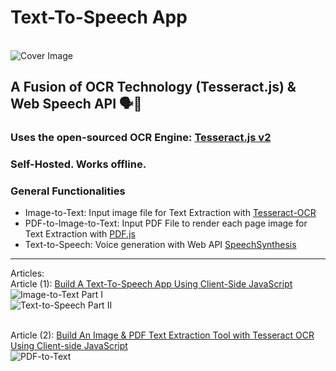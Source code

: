 # Text-To-Speech App
<br/>![Cover Image](https://miro.medium.com/max/1050/1*HpLqMW2nShvkHuO28XDOZw.png)
## A Fusion of OCR Technology (Tesseract.js) & Web Speech API 🗣💬
### Uses the open-sourced OCR Engine: [Tesseract.js v2](https://tesseract.projectnaptha.com/)
### Self-Hosted. Works offline.

### General Functionalities
* Image-to-Text: Input image file for Text Extraction with [Tesseract-OCR](https://github.com/tesseract-ocr/tesseract)
* PDF-to-Image-to-Text: Input PDF File to render each page image for Text Extraction with [PDF.js](https://mozilla.github.io/pdf.js/)
* Text-to-Speech: Voice generation with Web API [SpeechSynthesis](https://developer.mozilla.org/en-US/docs/Web/API/SpeechSynthesis)

---
Articles:
<br/>Article (1): [Build A Text-To-Speech App Using Client-Side JavaScript](https://geek-cc.medium.com/build-a-text-to-speech-app-using-client-side-javascript-98cd72df73bb)
<br/>![Image-to-Text Part I](https://miro.medium.com/max/900/1*yv3K9jUTBEoO115r7yXSOQ.gif)
<br/>![Text-to-Speech Part II](https://miro.medium.com/max/1050/1*ZfYL_Ff-4bp5Vgsdojc2Cg.png)

<br/>Article (2): [Build An Image & PDF Text Extraction Tool with Tesseract OCR Using Client-side JavaScript](https://geek-cc.medium.com/build-an-image-pdf-text-extraction-tool-with-tesseract-ocr-using-client-side-javascript-6126031001)
<br/>![PDF-to-Text](https://miro.medium.com/max/900/1*qO3olCr6LsSdOydbHS1fTA.gif)